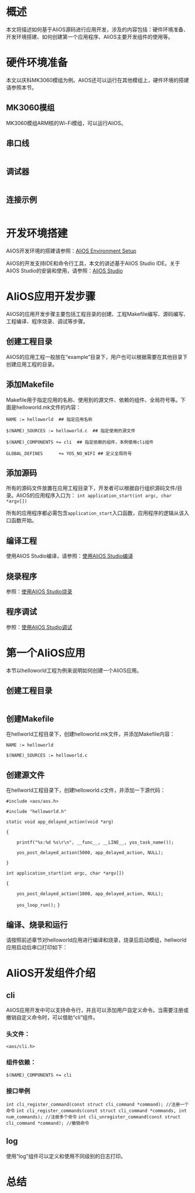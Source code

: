 # 概述
本文将描述如何基于AliOS源码进行应用开发，涉及的内容包括：硬件环境准备、开发环境搭建、如何创建第一个应用程序、AliOS主要开发组件的使用等。

# 硬件环境准备
本文以庆科MK3060模组为例。AliOS还可以运行在其他模组上，硬件环境的搭建请参照本节。

## MK3060模组
MK3060模组ARM核的Wi-Fi模组，可以运行AliOS。
<img>

## 串口线
<img>

## 调试器
<img>

## 连接示例
<img>

# 开发环境搭建
AliOS开发环境的搭建请参照：[AliOS Environment Setup](https://github.com/alibaba/AliOS/wiki/AliOS-Environment-Setup)

AliOS的开发支持IDE和命令行工具，本文的讲述基于AliOS Studio IDE。关于AliOS Studio的安装和使用，请参照：[AliOS Studio](https://github.com/alibaba/AliOS/wiki/AliOS-Studio)
# AliOS应用开发步骤
AliOS的应用开发步骤主要包括工程目录的创建、工程Makefile编写、源码编写、工程编译、程序烧录、调试等步骤。
## 创建工程目录
AliOS的应用工程一般放在“example”目录下，用户也可以根据需要在其他目录下创建应用工程的目录。
## 添加Makefile
Makefile用于指定应用的名称、使用到的源文件、依赖的组件、全局符号等。下面是helloworld.mk文件的内容：

`NAME := helloworld  ## 指定应用名称`

`$(NAME)_SOURCES := helloworld.c  ## 指定使用的源文件`

`$(NAME)_COMPONENTS += cli  ## 指定依赖的组件，本例使用cli组件`

`GLOBAL_DEFINES      += YOS_NO_WIFI ## 定义全局符号`

## 添加源码
所有的源码文件放置在应用工程目录下，开发者可以根据自行组织源码文件/目录。AliOS的应用程序入口为：
`int application_start(int argc, char *argv[])`

所有的应用程序都必需包含`application_start`入口函数，应用程序的逻辑从该入口函数开始。

## 编译工程
使用AliOS Studio编译，请参照：[使用AliOS Studio编译](https://github.com/alibaba/AliOS/wiki/AliOS-Studio#编译)

## 烧录程序
参照：[使用AliOS Studio烧录](https://github.com/alibaba/AliOS/wiki/AliOS-Studio#烧写)

## 程序调试
参照：[使用AliOS Studio调试](https://github.com/alibaba/AliOS/wiki/AliOS-Studio#调试)

# 第一个AliOS应用
本节以helloworld工程为例来说明如何创建一个AliOS应用。
## 创建工程目录
<img>

## 创建Makefile
在hellworld工程目录下，创建helloworld.mk文件，并添加Makefile内容：

`NAME := helloworld`

`$(NAME)_SOURCES := helloworld.c`

## 创建源文件
在hellworld工程目录下，创建helloworld.c文件，并添加一下源代码：

`#include <aos/aos.h>`

`#include "helloworld.h"`

`static void app_delayed_action(void *arg)`

`{`

`    printf("%s:%d %s\r\n", __func__, __LINE__, yos_task_name());`

`    yos_post_delayed_action(5000, app_delayed_action, NULL);`

`}`

`int application_start(int argc, char *argv[])`

`{`

`    yos_post_delayed_action(1000, app_delayed_action, NULL);`

`    yos_loop_run();`
`}`

## 编译、烧录和运行
请按照前述章节对helloworld应用进行编译和烧录，烧录后启动模组，hellworld应用启动后串口打印如下：
<img>

# AliOS开发组件介绍
## cli
AliOS应用开发中可以支持命令行，并且可以添加用户自定义命令。当需要注册或撤销自定义命令时，可以借助“cli”组件。
### 头文件：
`<aos/cli.h>`
### 组件依赖：
`$(NAME)_COMPONENTS += cli`
### 接口举例
`int cli_register_command(const struct cli_command *command); //注册一个命令`
`int cli_register_commands(const struct cli_command *commands, int num_commands); //注册多个命令`
`int cli_unregister_command(const struct cli_command *command); //撤销命令`

## log
使用“log”组件可以定义和使用不同级别的日志打印。

# 总结